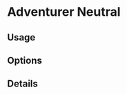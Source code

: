 <script setup lang="ts">
import StylePreview from "@theme/components/StylePreview.vue";
import StyleInfo from "@theme/components/StyleInfo.vue";
import StyleDescription from "@theme/components/StyleDescription.vue";
import StyleUsage from "@theme/components/StyleUsage.vue";
import StyleOptions from "@theme/components/StyleOptions.vue";
</script>

# Adventurer Neutral

<StylePreview styleName="adventurerNeutral" />

<StyleDescription styleName="adventurerNeutral" />

## Usage

<StyleUsage styleName="adventurerNeutral" />

## Options

<StyleOptions styleName="adventurerNeutral" />

## Details

<StyleInfo styleName="adventurerNeutral" />
